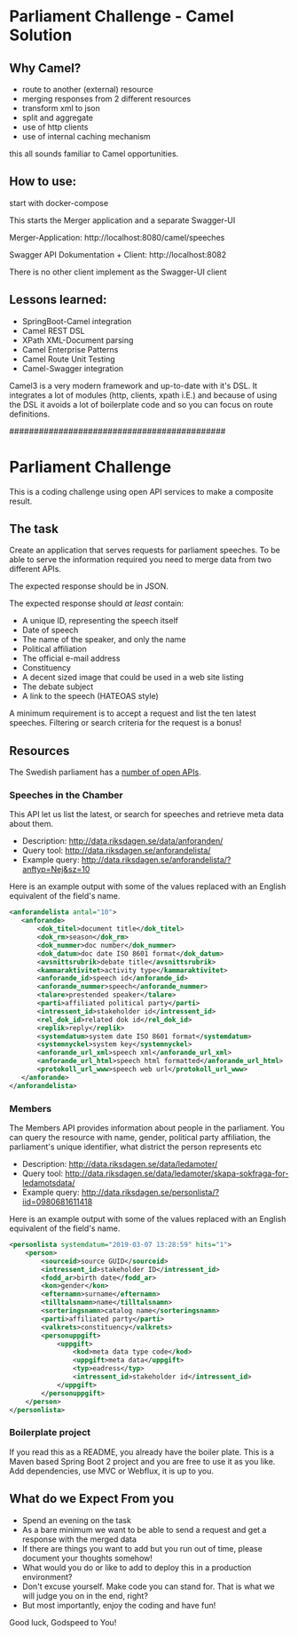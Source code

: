 # Parliament Challenge - Camel Solution

## Why Camel?
* route to another (external) resource
* merging responses from 2 different resources
* transform xml to json
* split and aggregate
* use of http clients
* use of internal caching mechanism

this all sounds familiar to Camel opportunities.

## How to use:
start with docker-compose

This starts the Merger application and a separate Swagger-UI

Merger-Application:
http://localhost:8080/camel/speeches

Swagger API Dokumentation + Client:
http://localhost:8082

There is no other client implement as the Swagger-UI client

## Lessons learned:

* SpringBoot-Camel integration
* Camel REST DSL
* XPath XML-Document parsing
* Camel Enterprise Patterns
* Camel Route Unit Testing
* Camel-Swagger integration

Camel3 is a very modern framework and up-to-date with it's DSL.
It integrates a lot of modules (http, clients, xpath i.E.) and because of using the DSL it avoids a lot of boilerplate 
code and so you can focus on route definitions.


############################################

# Parliament Challenge

This is a coding challenge using open API services to make a composite result.


## The task

Create an application that serves requests for parliament speeches. To be able to serve the information required you need to merge data from two different APIs.

The expected response should be in JSON. 

The expected response should _at least_ contain:

 - A unique ID, representing the speech itself
 - Date of speech
 - The name of the speaker, and only the name
 - Political affiliation
 - The official e-mail address
 - Constituency
 - A decent sized image that could be used in a web site listing
 - The debate subject
 - A link to the speech (HATEOAS style)

A minimum requirement is to accept a request and list the ten latest speeches. 
Filtering or search criteria for the request is a bonus!


## Resources

The Swedish parliament has a [number of open APIs](http://data.riksdagen.se/).

### Speeches in the Chamber

This API let us list the latest, or search for speeches and retrieve meta data about them.

 - Description: <http://data.riksdagen.se/data/anforanden/>
 - Query tool: <http://data.riksdagen.se/anforandelista/>
 - Example query: <http://data.riksdagen.se/anforandelista/?anftyp=Nej&sz=10>
 
Here is an example output with some of the values replaced with an English equivalent of the field's name.
 
 ```xml
<anforandelista antal="10">
    <anforande>
        <dok_titel>document title</dok_titel>
        <dok_rm>season</dok_rm>
        <dok_nummer>doc number</dok_nummer>
        <dok_datum>doc date ISO 8601 format</dok_datum>
        <avsnittsrubrik>debate title</avsnittsrubrik>
        <kammaraktivitet>activity type</kammaraktivitet>
        <anforande_id>speech id</anforande_id>
        <anforande_nummer>speech</anforande_nummer>
        <talare>prestended speaker</talare>
        <parti>affiliated political party</parti>
        <intressent_id>stakeholder id</intressent_id>
        <rel_dok_id>related dok id</rel_dok_id>
        <replik>reply</replik>
        <systemdatum>system date ISO 8601 format</systemdatum>
        <systemnyckel>system key</systemnyckel>
        <anforande_url_xml>speech xml</anforande_url_xml>
        <anforande_url_html>speech html formatted</anforande_url_html>
        <protokoll_url_www>speech web url</protokoll_url_www>
    </anforande>
</anforandelista>
 
 ```

 
### Members

The Members API provides information about people in the parliament. 
You can query the resource with name, gender, political party affiliation, the parliament's unique identifier, what district the person represents etc 

 - Description: <http://data.riksdagen.se/data/ledamoter/>
 - Query tool: <http://data.riksdagen.se/data/ledamoter/skapa-sokfraga-for-ledamotsdata/>
 - Example query: <http://data.riksdagen.se/personlista/?iid=0980681611418>
 
 Here is an example output with some of the values replaced with an English equivalent of the field's name.

```xml
<personlista systemdatum="2019-03-07 13:28:59" hits="1">
    <person>
        <sourceid>source GUID</sourceid>
        <intressent_id>stakeholder ID</intressent_id>
        <fodd_ar>birth date</fodd_ar>
        <kon>gender</kon>
        <efternamn>surname</efternamn>
        <tilltalsnamn>name</tilltalsnamn>
        <sorteringsnamn>catalog name</sorteringsnamn>
        <parti>affiliated party</parti>
        <valkrets>constituency</valkrets>
        <personuppgift>
            <uppgift>
                <kod>meta data type code</kod>
                <uppgift>meta data</uppgift>
                <typ>eadress</typ>
                <intressent_id>stakeholder id</intressent_id>
            </uppgift>
        </personuppgift>
    </person>
</personlista>

```


### Boilerplate project

If you read this as a README, you already have the boiler plate. This is a Maven based Spring Boot 2 project and you are free to use it as you like. Add dependencies, use MVC or Webflux, it is up to you.


## What do we Expect From you

 - Spend an evening on the task
 - As a bare minimum we want to be able to send a request and get a response with the merged data
 - If there are things you want to add but you run out of time, please document your thoughts somehow!
 - What would you do or like to add to deploy this in a production environment?  
 - Don't excuse yourself. Make code you can stand for. That is what we will judge you on in the end, right?
 - But most importantly, enjoy the coding and have fun!

Good luck, Godspeed to You!


 